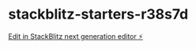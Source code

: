 # stackblitz-starters-r38s7d

[Edit in StackBlitz next generation editor ⚡️](https://stackblitz.com/~/github.com/e-oz/stackblitz-starters-r38s7d)